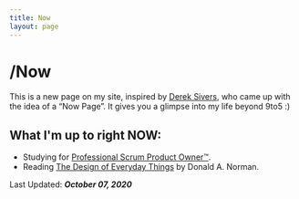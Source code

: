 ```yaml
---
title: Now
layout: page
---
```

# /Now
This is a new page on my site, inspired by [Derek Sivers](https://sivers.org/now), who came up with the idea of a “Now Page”. It gives you a glimpse into my life beyond 9to5 :)

## What I'm up to right **NOW**:

* Studying for [Professional Scrum Product Owner™](https://www.scrum.org/professional-scrum-product-owner-i-certification).
* Reading [The Design of Everyday Things](https://www.goodreads.com/book/show/840.The_Design_of_Everyday_Things) by Donald A. Norman.

Last Updated: ***October 07, 2020***

